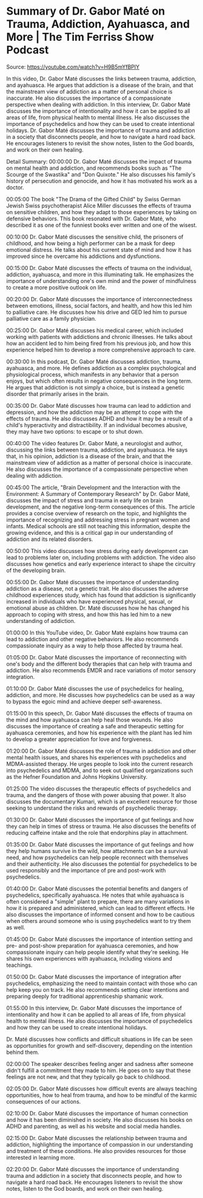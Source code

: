 # Summary of Dr. Gabor Maté on Trauma, Addiction, Ayahuasca, and More | The Tim Ferriss Show Podcast

Source: https://youtube.com/watch?v=H9B5mYfBPlY

In this video, Dr. Gabor Maté discusses the links between trauma, addiction, and ayahuasca. He argues that addiction is a disease of the brain, and that the mainstream view of addiction as a matter of personal choice is inaccurate. He also discusses the importance of a compassionate perspective when dealing with addiction.
In this interview, Dr. Gabor Maté discusses the importance of intentionality and how it can be applied to all areas of life, from physical health to mental illness. He also discusses the importance of psychedelics and how they can be used to create intentional holidays.
Dr. Gabor Maté discusses the importance of trauma and addiction in a society that disconnects people, and how to navigate a hard road back. He encourages listeners to revisit the show notes, listen to the God boards, and work on their own healing.

Detail Summary: 
00:00:00
Dr. Gabor Maté discusses the impact of trauma on mental health and addiction, and recommends books such as "The Scourge of the Swastika" and "Don Quixote." He also discusses his family's history of persecution and genocide, and how it has motivated his work as a doctor.

00:05:00
The book "The Drama of the Gifted Child" by Swiss German Jewish Swiss psychotherapist Alice Miller discusses the effects of trauma on sensitive children, and how they adapt to those experiences by taking on defensive behaviors. This book resonated with Dr. Gabor Maté, who described it as one of the funniest books ever written and one of the wisest.

00:10:00
Dr. Gabor Maté discusses the sensitive child, the prisoners of childhood, and how being a high performer can be a mask for deep emotional distress. He talks about his current state of mind and how it has improved since he overcame his addictions and dysfunctions.

00:15:00
Dr. Gabor Maté discusses the effects of trauma on the individual, addiction, ayahuasca, and more in this illuminating talk. He emphasizes the importance of understanding one's own mind and the power of mindfulness to create a more positive outlook on life.

00:20:00
Dr. Gabor Maté discusses the importance of interconnectedness between emotions, illness, social factors, and health, and how this led him to palliative care. He discusses how his drive and GED led him to pursue palliative care as a family physician.

00:25:00
Dr. Gabor Maté discusses his medical career, which included working with patients with addictions and chronic illnesses. He talks about how an accident led to him being fired from his previous job, and how this experience helped him to develop a more comprehensive approach to care.

00:30:00
In this podcast, Dr. Gabor Maté discusses addiction, trauma, ayahuasca, and more. He defines addiction as a complex psychological and physiological process, which manifests in any behavior that a person enjoys, but which often results in negative consequences in the long term. He argues that addiction is not simply a choice, but is instead a genetic disorder that primarily arises in the brain.

00:35:00
Dr. Gabor Maté discusses how trauma can lead to addiction and depression, and how the addiction may be an attempt to cope with the effects of trauma. He also discusses ADHD and how it may be a result of a child's hyperactivity and distractibility. If an individual becomes abusive, they may have two options: to escape or to shut down.

00:40:00
The video features Dr. Gabor Maté, a neurologist and author, discussing the links between trauma, addiction, and ayahuasca. He says that, in his opinion, addiction is a disease of the brain, and that the mainstream view of addiction as a matter of personal choice is inaccurate. He also discusses the importance of a compassionate perspective when dealing with addiction.

00:45:00
The article, "Brain Development and the Interaction with the Environment: A Summary of Contemporary Research" by Dr. Gabor Maté, discusses the impact of stress and trauma in early life on brain development, and the negative long-term consequences of this. The article provides a concise overview of research on the topic, and highlights the importance of recognizing and addressing stress in pregnant women and infants. Medical schools are still not teaching this information, despite the growing evidence, and this is a critical gap in our understanding of addiction and its related disorders.

00:50:00
This video discusses how stress during early development can lead to problems later on, including problems with addiction. The video also discusses how genetics and early experience interact to shape the circuitry of the developing brain.

00:55:00
Dr. Gabor Maté discusses the importance of understanding addiction as a disease, not a genetic trait. He also discusses the adverse childhood experiences study, which has found that addiction is significantly increased in individuals who have experienced physical, sexual, or emotional abuse as children. Dr. Maté discusses how he has changed his approach to coping with stress, and how this has led him to a new understanding of addiction.

01:00:00
In this YouTube video, Dr. Gabor Maté explains how trauma can lead to addiction and other negative behaviors. He also recommends compassionate inquiry as a way to help those affected by trauma heal.

01:05:00
Dr. Gabor Maté discusses the importance of reconnecting with one's body and the different body therapies that can help with trauma and addiction. He also recommends EMDR and race variations of motor sensory integration.

01:10:00
Dr. Gabor Maté discusses the use of psychedelics for healing, addiction, and more. He discusses how psychedelics can be used as a way to bypass the egoic mind and achieve deeper self-awareness.

01:15:00
In this speech, Dr. Gabor Maté discusses the effects of trauma on the mind and how ayahuasca can help heal those wounds. He also discusses the importance of creating a safe and therapeutic setting for ayahuasca ceremonies, and how his experience with the plant has led him to develop a greater appreciation for love and forgiveness.

01:20:00
Dr. Gabor Maté discusses the role of trauma in addiction and other mental health issues, and shares his experiences with psychedelics and MDMA-assisted therapy. He urges people to look into the current research into psychedelics and MDMA, and to seek out qualified organizations such as the Hefner Foundation and Johns Hopkins University.

01:25:00
The video discusses the therapeutic effects of psychedelics and trauma, and the dangers of those with power abusing that power. It also discusses the documentary Kumari, which is an excellent resource for those seeking to understand the risks and rewards of psychedelic therapy.

01:30:00
Dr. Gabor Maté discusses the importance of gut feelings and how they can help in times of stress or trauma. He also discusses the benefits of reducing caffeine intake and the role that endorphins play in attachment.

01:35:00
Dr. Gabor Maté discusses the importance of gut feelings and how they help humans survive in the wild, how attachments can be a survival need, and how psychedelics can help people reconnect with themselves and their authenticity. He also discusses the potential for psychedelics to be used responsibly and the importance of pre and post-work with psychedelics.

01:40:00
Dr. Gabor Maté discusses the potential benefits and dangers of psychedelics, specifically ayahuasca. He notes that while ayahuasca is often considered a "simple" plant to prepare, there are many variations in how it is prepared and administered, which can lead to different effects. He also discusses the importance of informed consent and how to be cautious when others around someone who is using psychedelics want to try them as well.

01:45:00
Dr. Gabor Maté discusses the importance of intention setting and pre- and post-show preparation for ayahuasca ceremonies, and how compassionate inquiry can help people identify what they're seeking. He shares his own experiences with ayahuasca, including visions and teachings.

01:50:00
Dr. Gabor Maté discusses the importance of integration after psychedelics, emphasizing the need to maintain contact with those who can help keep you on track. He also recommends setting clear intentions and preparing deeply for traditional apprenticeship shamanic work.

01:55:00
In this interview, Dr. Gabor Maté discusses the importance of intentionality and how it can be applied to all areas of life, from physical health to mental illness. He also discusses the importance of psychedelics and how they can be used to create intentional holidays.

Dr. Maté discusses how conflicts and difficult situations in life can be seen as opportunities for growth and self-discovery, depending on the intention behind them.

02:00:00
The speaker describes feeling anger and sadness after someone didn't fulfill a commitment they made to him. He goes on to say that these feelings are not new, and that they typically go back to childhood.

02:05:00
Dr. Gabor Maté discusses how difficult events are always teaching opportunities, how to heal from trauma, and how to be mindful of the karmic consequences of our actions.

02:10:00
Dr. Gabor Maté discusses the importance of human connection and how it has been diminished in society. He also discusses his books on ADHD and parenting, as well as his website and social media handles.

02:15:00
Dr. Gabor Maté discusses the relationship between trauma and addiction, highlighting the importance of compassion in our understanding and treatment of these conditions. He also provides resources for those interested in learning more.

02:20:00
Dr. Gabor Maté discusses the importance of understanding trauma and addiction in a society that disconnects people, and how to navigate a hard road back. He encourages listeners to revisit the show notes, listen to the God boards, and work on their own healing.

